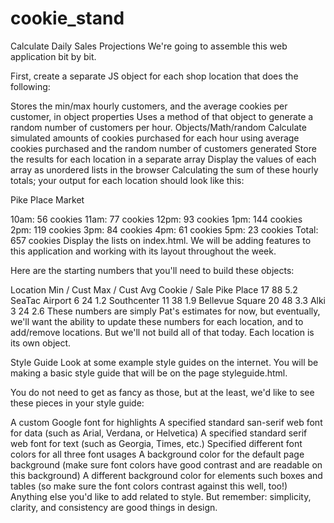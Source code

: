 # cookie_stand
Calculate Daily Sales Projections
We're going to assemble this web application bit by bit.

First, create a separate JS object for each shop location that does the following:

Stores the min/max hourly customers, and the average cookies per customer, in object properties
Uses a method of that object to generate a random number of customers per hour. Objects/Math/random
Calculate simulated amounts of cookies purchased for each hour using average cookies purchased and the random number of customers generated
Store the results for each location in a separate array
Display the values of each array as unordered lists in the browser
Calculating the sum of these hourly totals; your output for each location should look like this:

Pike Place Market

10am: 56 cookies
11am: 77 cookies
12pm: 93 cookies
1pm: 144 cookies
2pm: 119 cookies
3pm: 84 cookies
4pm: 61 cookies
5pm: 23 cookies
Total: 657 cookies
Display the lists on index.html. We will be adding features to this application and working with its layout throughout the week.

Here are the starting numbers that you'll need to build these objects:

Location	Min / Cust	Max / Cust	Avg Cookie / Sale
Pike Place	17	88	5.2
SeaTac Airport	6	24	1.2
Southcenter	11	38	1.9
Bellevue Square	20	48	3.3
Alki	3	24	2.6
These numbers are simply Pat's estimates for now, but eventually, we'll want the ability to update these numbers for each location, and to add/remove locations. But we'll not build all of that today. Each location is its own object.

Style Guide
Look at some example style guides on the internet. You will be making a basic style guide that will be on the page styleguide.html.

You do not need to get as fancy as those, but at the least, we'd like to see these pieces in your style guide:

A custom Google font for highlights
A specified standard san-serif web font for data (such as Arial, Verdana, or Helvetica)
A specified standard serif web font for text (such as Georgia, Times, etc.)
Specified different font colors for all three font usages
A background color for the default page background (make sure font colors have good contrast and are readable on this background)
A different background color for elements such boxes and tables (so make sure the font colors contrast against this well, too!)
Anything else you'd like to add related to style. But remember: simplicity, clarity, and consistency are good things in design.
